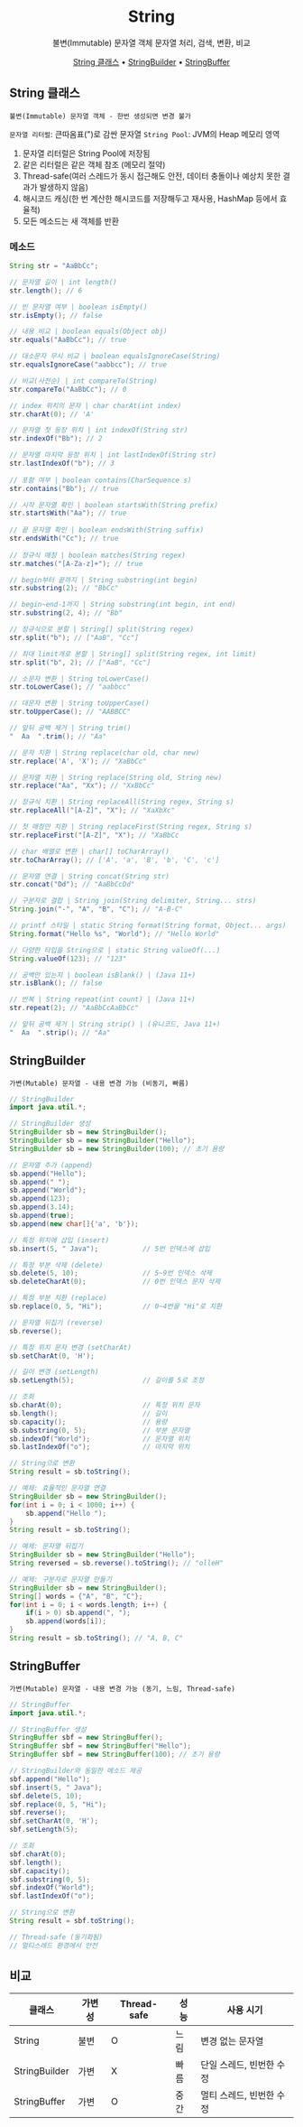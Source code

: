 <div align="center">

# **String**

불변(Immutable) 문자열 객체
문자열 처리, 검색, 변환, 비교

[String 클래스](#string-클래스) • [StringBuilder](#stringbuilder) • [StringBuffer](#stringbuffer)

</div>

## String 클래스

`불변(Immutable) 문자열 객체 - 한번 생성되면 변경 불가`

`문자열 리터럴`: 큰따옴표(")로 감싼 문자열
`String Pool`: JVM의 Heap 메모리 영역

1. 문자열 리터럴은 String Pool에 저장됨
2. 같은 리터럴은 같은 객체 참조 (메모리 절약)
3. Thread-safe(여러 스레드가 동시 접근해도 안전, 데이터 충돌이나 예상치 못한 결과가 발생하지 않음)
4. 해시코드 캐싱(한 번 계산한 해시코드를 저장해두고 재사용, HashMap 등에서 효율적)
5. 모든 메소드는 새 객체를 반환

### 메소드

```java
String str = "AaBbCc";

// 문자열 길이 | int length()
str.length(); // 6

// 빈 문자열 여부 | boolean isEmpty()
str.isEmpty(); // false

// 내용 비교 | boolean equals(Object obj)
str.equals("AaBbCc"); // true

// 대소문자 무시 비교 | boolean equalsIgnoreCase(String)
str.equalsIgnoreCase("aabbcc"); // true

// 비교(사전순) | int compareTo(String)
str.compareTo("AaBbCc"); // 0

// index 위치의 문자 | char charAt(int index)
str.charAt(0); // 'A'

// 문자열 첫 등장 위치 | int indexOf(String str)
str.indexOf("Bb"); // 2

// 문자열 마지막 등장 위치 | int lastIndexOf(String str)
str.lastIndexOf("b"); // 3
   
// 포함 여부 | boolean contains(CharSequence s)
str.contains("Bb"); // true

// 시작 문자열 확인 | boolean startsWith(String prefix)
str.startsWith("Aa"); // true
  
// 끝 문자열 확인 | boolean endsWith(String suffix)
str.endsWith("Cc"); // true
    
// 정규식 매칭 | boolean matches(String regex)       
str.matches("[A-Za-z]+"); // true

// begin부터 끝까지 | String substring(int begin)
str.substring(2); // "BbCc"

// begin~end-1까지 | String substring(int begin, int end)   
str.substring(2, 4); // "Bb"

// 정규식으로 분할 | String[] split(String regex)
str.split("b"); // ["AaB", "Cc"]

// 최대 limit개로 분할 | String[] split(String regex, int limit) 
str.split("b", 2); // ["AaB", "Cc"]

// 소문자 변환 | String toLowerCase()           
str.toLowerCase(); // "aabbcc"

// 대문자 변환 | String toUpperCase()           
str.toUpperCase(); // "AABBCC"

// 앞뒤 공백 제거 | String trim()                  
"  Aa  ".trim(); // "Aa"

// 문자 치환 | String replace(char old, char new)        
str.replace('A', 'X'); // "XaBbCc"

// 문자열 치환 | String replace(String old, String new)    
str.replace("Aa", "Xx"); // "XxBbCc"

// 정규식 치환 | String replaceAll(String regex, String s) 
str.replaceAll("[A-Z]", "X"); // "XaXbXc"

// 첫 매칭만 치환 | String replaceFirst(String regex, String s) 
str.replaceFirst("[A-Z]", "X"); // "XaBbCc

// char 배열로 변환 | char[] toCharArray()           
str.toCharArray(); // ['A', 'a', 'B', 'b', 'C', 'c']

// 문자열 연결 | String concat(String str)      
str.concat("Dd"); // "AaBbCcDd"

// 구분자로 결합 | String join(String delimiter, String... strs) 
String.join("-", "A", "B", "C"); // "A-B-C"

// printf 스타일 | static String format(String format, Object... args) 
String.format("Hello %s", "World"); // "Hello World"

// 다양한 타입을 String으로 | static String valueOf(...)     
String.valueOf(123); // "123"

// 공백만 있는지 | boolean isBlank() | (Java 11+)
str.isBlank(); // false

// 반복 | String repeat(int count) | (Java 11+)
str.repeat(2); // "AaBbCcAaBbCc"

// 앞뒤 공백 제거 | String strip() | (유니코드, Java 11+)
"  Aa  ".strip(); // "Aa"
```

## StringBuilder

`가변(Mutable) 문자열 - 내용 변경 가능 (비동기, 빠름)`

```java
// StringBuilder
import java.util.*;

// StringBuilder 생성
StringBuilder sb = new StringBuilder();
StringBuilder sb = new StringBuilder("Hello");
StringBuilder sb = new StringBuilder(100); // 초기 용량

// 문자열 추가 (append)
sb.append("Hello");
sb.append(" ");
sb.append("World");
sb.append(123);
sb.append(3.14);
sb.append(true);
sb.append(new char[]{'a', 'b'});

// 특정 위치에 삽입 (insert)
sb.insert(5, " Java");           // 5번 인덱스에 삽입

// 특정 부분 삭제 (delete)
sb.delete(5, 10);                // 5~9번 인덱스 삭제
sb.deleteCharAt(0);              // 0번 인덱스 문자 삭제

// 특정 부분 치환 (replace)
sb.replace(0, 5, "Hi");          // 0~4번을 "Hi"로 치환

// 문자열 뒤집기 (reverse)
sb.reverse();

// 특정 위치 문자 변경 (setCharAt)
sb.setCharAt(0, 'H');

// 길이 변경 (setLength)
sb.setLength(5);                 // 길이를 5로 조정

// 조회
sb.charAt(0);                    // 특정 위치 문자
sb.length();                     // 길이
sb.capacity();                   // 용량
sb.substring(0, 5);              // 부분 문자열
sb.indexOf("World");             // 문자열 위치
sb.lastIndexOf("o");             // 마지막 위치

// String으로 변환
String result = sb.toString();

// 예제: 효율적인 문자열 연결
StringBuilder sb = new StringBuilder();
for(int i = 0; i < 1000; i++) {
    sb.append("Hello ");
}
String result = sb.toString();

// 예제: 문자열 뒤집기
StringBuilder sb = new StringBuilder("Hello");
String reversed = sb.reverse().toString(); // "olleH"

// 예제: 구분자로 문자열 만들기
StringBuilder sb = new StringBuilder();
String[] words = {"A", "B", "C"};
for(int i = 0; i < words.length; i++) {
    if(i > 0) sb.append(", ");
    sb.append(words[i]);
}
String result = sb.toString(); // "A, B, C"
```

## StringBuffer

`가변(Mutable) 문자열 - 내용 변경 가능 (동기, 느림, Thread-safe)`

```java
// StringBuffer
import java.util.*;

// StringBuffer 생성
StringBuffer sbf = new StringBuffer();
StringBuffer sbf = new StringBuffer("Hello");
StringBuffer sbf = new StringBuffer(100); // 초기 용량

// StringBuilder와 동일한 메소드 제공
sbf.append("Hello");
sbf.insert(5, " Java");
sbf.delete(5, 10);
sbf.replace(0, 5, "Hi");
sbf.reverse();
sbf.setCharAt(0, 'H');
sbf.setLength(5);

// 조회
sbf.charAt(0);
sbf.length();
sbf.capacity();
sbf.substring(0, 5);
sbf.indexOf("World");
sbf.lastIndexOf("o");

// String으로 변환
String result = sbf.toString();

// Thread-safe (동기화됨)
// 멀티스레드 환경에서 안전
```

## 비교

| 클래스 | 가변성 | Thread-safe | 성능 | 사용 시기 | 
|---------|------|------|------|-----------|
| String | 불변 | O | 느림 | 변경 없는 문자열 | 
| StringBuilder | 가변 | X | 빠름 | 단일 스레드, 빈번한 수정 | 
| StringBuffer | 가변 | O | 중간 | 멀티 스레드, 빈번한 수정 | 
